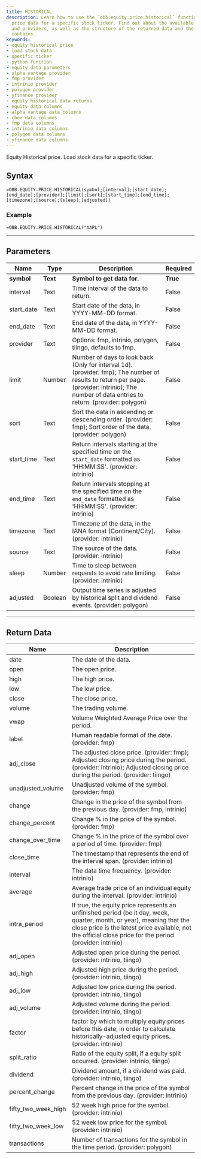 ```yaml
---
title: HISTORICAL
description: Learn how to use the `obb.equity.price.historical` function to load historical
  price data for a specific stock ticker. Find out about the available parameters
  and providers, as well as the structure of the returned data and the columns it
  contains.
keywords: 
- equity historical price
- load stock data
- specific ticker
- python function
- equity data parameters
- alpha vantage provider
- fmp provider
- intrinio provider
- polygon provider
- yfinance provider
- equity historical data returns
- equity data columns
- alpha vantage data columns
- cboe data columns
- fmp data columns
- intrinio data columns
- polygon data columns
- yfinance data columns
---
```


<!-- markdownlint-disable MD041 -->

Equity Historical price. Load stock data for a specific ticker.

## Syntax

```excel wordwrap
=OBB.EQUITY.PRICE.HISTORICAL(symbol;[interval];[start_date];[end_date];[provider];[limit];[sort];[start_time];[end_time];[timezone];[source];[sleep];[adjusted])
```

### Example

```excel wordwrap
=OBB.EQUITY.PRICE.HISTORICAL("AAPL")
```

---

## Parameters

| Name | Type | Description | Required |
| ---- | ---- | ----------- | -------- |
| **symbol** | **Text** | **Symbol to get data for.** | **True** |
| interval | Text | Time interval of the data to return. | False |
| start_date | Text | Start date of the data, in YYYY-MM-DD format. | False |
| end_date | Text | End date of the data, in YYYY-MM-DD format. | False |
| provider | Text | Options: fmp, intrinio, polygon, tiingo, defaults to fmp. | False |
| limit | Number | Number of days to look back (Only for interval 1d). (provider: fmp); The number of results to return per page. (provider: intrinio); The number of data entries to return. (provider: polygon) | False |
| sort | Text | Sort the data in ascending or descending order. (provider: fmp); Sort order of the data. (provider: polygon) | False |
| start_time | Text | Return intervals starting at the specified time on the `start_date` formatted as 'HH:MM:SS'. (provider: intrinio) | False |
| end_time | Text | Return intervals stopping at the specified time on the `end_date` formatted as 'HH:MM:SS'. (provider: intrinio) | False |
| timezone | Text | Timezone of the data, in the IANA format (Continent/City). (provider: intrinio) | False |
| source | Text | The source of the data. (provider: intrinio) | False |
| sleep | Number | Time to sleep between requests to avoid rate limiting. (provider: intrinio) | False |
| adjusted | Boolean | Output time series is adjusted by historical split and dividend events. (provider: polygon) | False |

---

## Return Data

| Name | Description |
| ---- | ----------- |
| date | The date of the data.  |
| open | The open price.  |
| high | The high price.  |
| low | The low price.  |
| close | The close price.  |
| volume | The trading volume.  |
| vwap | Volume Weighted Average Price over the period.  |
| label | Human readable format of the date. (provider: fmp) |
| adj_close | The adjusted close price. (provider: fmp);     Adjusted closing price during the period. (provider: intrinio);     Adjusted closing price during the period. (provider: tiingo) |
| unadjusted_volume | Unadjusted volume of the symbol. (provider: fmp) |
| change | Change in the price of the symbol from the previous day. (provider: fmp, intrinio) |
| change_percent | Change % in the price of the symbol. (provider: fmp) |
| change_over_time | Change % in the price of the symbol over a period of time. (provider: fmp) |
| close_time | The timestamp that represents the end of the interval span. (provider: intrinio) |
| interval | The data time frequency. (provider: intrinio) |
| average | Average trade price of an individual equity during the interval. (provider: intrinio) |
| intra_period | If true, the equity price represents an unfinished period (be it day, week, quarter, month, or year), meaning that the close price is the latest price available, not the official close price for the period (provider: intrinio) |
| adj_open | Adjusted open price during the period. (provider: intrinio, tiingo) |
| adj_high | Adjusted high price during the period. (provider: intrinio, tiingo) |
| adj_low | Adjusted low price during the period. (provider: intrinio, tiingo) |
| adj_volume | Adjusted volume during the period. (provider: intrinio, tiingo) |
| factor | factor by which to multiply equity prices before this date, in order to calculate historically-adjusted equity prices. (provider: intrinio) |
| split_ratio | Ratio of the equity split, if a equity split occurred. (provider: intrinio, tiingo) |
| dividend | Dividend amount, if a dividend was paid. (provider: intrinio, tiingo) |
| percent_change | Percent change in the price of the symbol from the previous day. (provider: intrinio) |
| fifty_two_week_high | 52 week high price for the symbol. (provider: intrinio) |
| fifty_two_week_low | 52 week low price for the symbol. (provider: intrinio) |
| transactions | Number of transactions for the symbol in the time period. (provider: polygon) |
